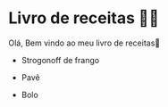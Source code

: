 # Livro de receitas :man_cook: 

Olá, Bem vindo ao meu livro de receitas:wave: 

- Strogonoff de frango

- Pavê

- Bolo

  

